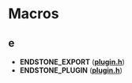 
# Macros



## e

* **ENDSTONE\_EXPORT** ([**plugin.h**](plugin_8h.md))
* **ENDSTONE\_PLUGIN** ([**plugin.h**](plugin_8h.md))




